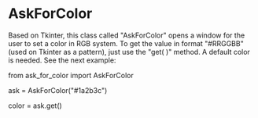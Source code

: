 # AskForColor
Based on Tkinter, this class called "AskForColor" opens a window for the user to set a color in RGB system. To get the value in format "#RRGGBB" (used on Tkinter as a pattern), just use the "get( )" method. A default color is needed. See the next example:


from ask_for_color import AskForColor 

ask = AskForColor("#1a2b3c")

color = ask.get()
